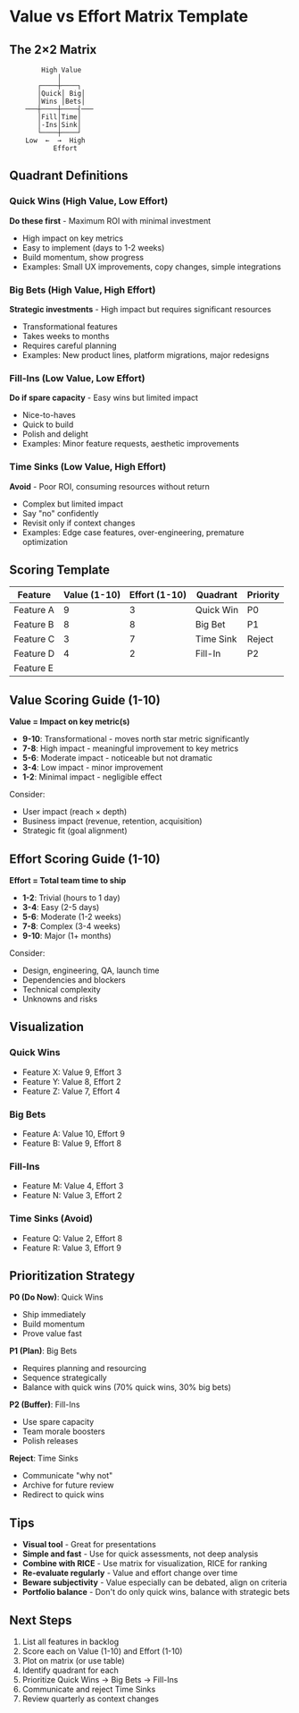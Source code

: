 # Value vs Effort Matrix Template

## The 2×2 Matrix

```
        High Value
            │
       ┌────┼────┐
       │Quick│ Big│
       │Wins │Bets│
    ───┼────┼────┤───
       │Fill│Time│
       │-Ins│Sink│
       └────┼────┘
    Low  ←  →  High
           Effort
```

## Quadrant Definitions

### Quick Wins (High Value, Low Effort)
**Do these first** - Maximum ROI with minimal investment
- High impact on key metrics
- Easy to implement (days to 1-2 weeks)
- Build momentum, show progress
- Examples: Small UX improvements, copy changes, simple integrations

### Big Bets (High Value, High Effort)
**Strategic investments** - High impact but requires significant resources
- Transformational features
- Takes weeks to months
- Requires careful planning
- Examples: New product lines, platform migrations, major redesigns

### Fill-Ins (Low Value, Low Effort)
**Do if spare capacity** - Easy wins but limited impact
- Nice-to-haves
- Quick to build
- Polish and delight
- Examples: Minor feature requests, aesthetic improvements

### Time Sinks (Low Value, High Effort)
**Avoid** - Poor ROI, consuming resources without return
- Complex but limited impact
- Say "no" confidently
- Revisit only if context changes
- Examples: Edge case features, over-engineering, premature optimization

## Scoring Template

| Feature | Value (1-10) | Effort (1-10) | Quadrant | Priority |
|---------|--------------|---------------|----------|----------|
| Feature A | 9 | 3 | Quick Win | P0 |
| Feature B | 8 | 8 | Big Bet | P1 |
| Feature C | 3 | 7 | Time Sink | Reject |
| Feature D | 4 | 2 | Fill-In | P2 |
| Feature E | | | | |

## Value Scoring Guide (1-10)

**Value = Impact on key metric(s)**

- **9-10**: Transformational - moves north star metric significantly
- **7-8**: High impact - meaningful improvement to key metrics
- **5-6**: Moderate impact - noticeable but not dramatic
- **3-4**: Low impact - minor improvement
- **1-2**: Minimal impact - negligible effect

Consider:
- User impact (reach × depth)
- Business impact (revenue, retention, acquisition)
- Strategic fit (goal alignment)

## Effort Scoring Guide (1-10)

**Effort = Total team time to ship**

- **1-2**: Trivial (hours to 1 day)
- **3-4**: Easy (2-5 days)
- **5-6**: Moderate (1-2 weeks)
- **7-8**: Complex (3-4 weeks)
- **9-10**: Major (1+ months)

Consider:
- Design, engineering, QA, launch time
- Dependencies and blockers
- Technical complexity
- Unknowns and risks

## Visualization

### Quick Wins
- Feature X: Value 9, Effort 3
- Feature Y: Value 8, Effort 2
- Feature Z: Value 7, Effort 4

### Big Bets
- Feature A: Value 10, Effort 9
- Feature B: Value 9, Effort 8

### Fill-Ins
- Feature M: Value 4, Effort 3
- Feature N: Value 3, Effort 2

### Time Sinks (Avoid)
- Feature Q: Value 2, Effort 8
- Feature R: Value 3, Effort 9

## Prioritization Strategy

**P0 (Do Now)**: Quick Wins
- Ship immediately
- Build momentum
- Prove value fast

**P1 (Plan)**: Big Bets
- Requires planning and resourcing
- Sequence strategically
- Balance with quick wins (70% quick wins, 30% big bets)

**P2 (Buffer)**: Fill-Ins
- Use spare capacity
- Team morale boosters
- Polish releases

**Reject**: Time Sinks
- Communicate "why not"
- Archive for future review
- Redirect to quick wins

## Tips

- **Visual tool** - Great for presentations
- **Simple and fast** - Use for quick assessments, not deep analysis
- **Combine with RICE** - Use matrix for visualization, RICE for ranking
- **Re-evaluate regularly** - Value and effort change over time
- **Beware subjectivity** - Value especially can be debated, align on criteria
- **Portfolio balance** - Don't do only quick wins, balance with strategic bets

## Next Steps

1. List all features in backlog
2. Score each on Value (1-10) and Effort (1-10)
3. Plot on matrix (or use table)
4. Identify quadrant for each
5. Prioritize Quick Wins → Big Bets → Fill-Ins
6. Communicate and reject Time Sinks
7. Review quarterly as context changes
